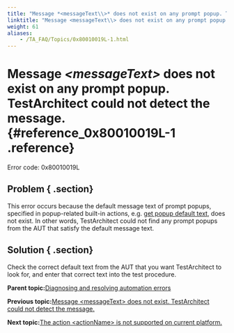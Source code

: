 ```yaml
--- 
title: "Message *<messageText\\>* does not exist on any prompt popup. TestArchitect could not detect the message."
linktitle: "Message <messageText\\> does not exist on any prompt popup. TestArchitect could not detect the message."
weight: 61
aliases: 
    - /TA_FAQ/Topics/0x80010019L-1.html
---
```

# Message *<messageText\>* does not exist on any prompt popup. TestArchitect could not detect the message. {#reference_0x80010019L-1 .reference}

Error code: 0x80010019L

## Problem { .section}

This error occurs because the default message text of prompt popups, specified in popup-related built-in actions, e.g. [get popup default text](../../TA_Automation/Topics/bia_get_popup_default_text.html), does not exist. In other words, TestArchitect could not find any prompt popups from the AUT that satisfy the default message text.

## Solution { .section}

Check the correct default text from the AUT that you want TestArchitect to look for, and enter that correct text into the test procedure.

**Parent topic:**[Diagnosing and resolving automation errors](../../TA_FAQ/Topics/faq.automation_error.html)

**Previous topic:**[Message <messageText\> does not exist. TestArchitect could not detect the message.](../../TA_FAQ/Topics/0x80010019L.html)

**Next topic:**[The action <actionName\> is not supported on current platform.](../../TA_FAQ/Topics/0x80016007L.html)

